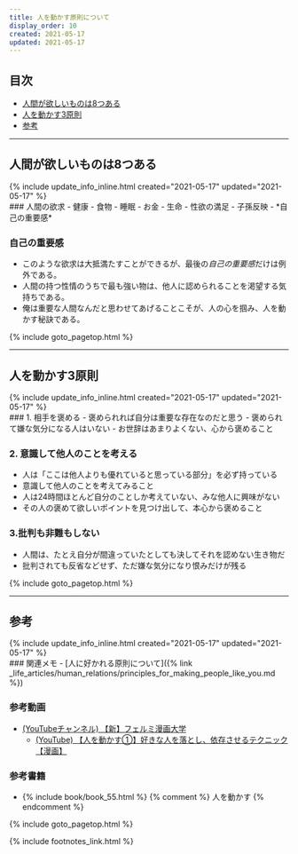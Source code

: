 ```yaml
---
title: 人を動かす原則について
display_order: 10
created: 2021-05-17
updated: 2021-05-17
---
```


## <a name="index">目次</a>

<ul id="index_ul">
<li><a href="#there-are-eight-things-that-people-want">人間が欲しいものは8つある</a></li>
<li><a href="#three-principles-that-move-people">人を動かす3原則</a></li>
<li><a href="#reference">参考</a></li>
</ul>

* * *
## <a name="there-are-eight-things-that-people-want">人間が欲しいものは8つある</a>
<div class="chapter-updated">{% include update_info_inline.html created="2021-05-17" updated="2021-05-17" %}</div>
### 人間の欲求
- 健康
- 食物
- 睡眠
- お金
- 生命
- 性欲の満足
- 子孫反映
- *自己の重要感*

### 自己の重要感
- このような欲求は大抵満たすことができるが、最後の*自己の重要感*だけは例外である。
- 人間の持つ性情のうちで最も強い物は、他人に認められることを渇望する気持ちである。
- 俺は重要な人間なんだと思わせてあげることこそが、人の心を掴み、人を動かす秘訣である。

{% include goto_pagetop.html %}

* * *
## <a name="three-principles-that-move-people">人を動かす3原則</a>
<div class="chapter-updated">{% include update_info_inline.html created="2021-05-17" updated="2021-05-17" %}</div>
### 1. 相手を褒める
- 褒められれば自分は重要な存在なのだと思う
- 褒められて嫌な気分になる人はいない
- お世辞はあまりよくない、心から褒めること

### 2. 意識して他人のことを考える
- 人は「ここは他人よりも優れていると思っている部分」を必ず持っている
- 意識して他人のことを考えてみること
- 人は24時間ほとんど自分のことしか考えていない、みな他人に興味がない
- その人の褒めて欲しいポイントを見つけ出して、本心から褒めること

### 3.批判も非難もしない
- 人間は、たとえ自分が間違っていたとしても決してそれを認めない生き物だ
- 批判されても反省などせず、ただ嫌な気分になり恨みだけが残る

{% include goto_pagetop.html %}

* * *
## <a name="reference">参考</a>
<div class="chapter-updated">{% include update_info_inline.html created="2021-05-17" updated="2021-05-17" %}</div>
### 関連メモ
- [人に好かれる原則について]({% link _life_articles/human_relations/principles_for_making_people_like_you.md %})

### 参考動画
- [(YouTubeチャンネル) 【新】フェルミ漫画大学](https://www.youtube.com/channel/UC9V4eJBNx_hOieGG51NZ6nA)
  - [(YouTube) 【人を動かす①】好きな人を落とし、依存させるテクニック【漫画】](https://www.youtube.com/watch?v=8a4urd5MPeI)

### 参考書籍
- {% include book/book_55.html %} {% comment %} 人を動かす {% endcomment %}

{% include goto_pagetop.html %}

{% include footnotes_link.html %}
